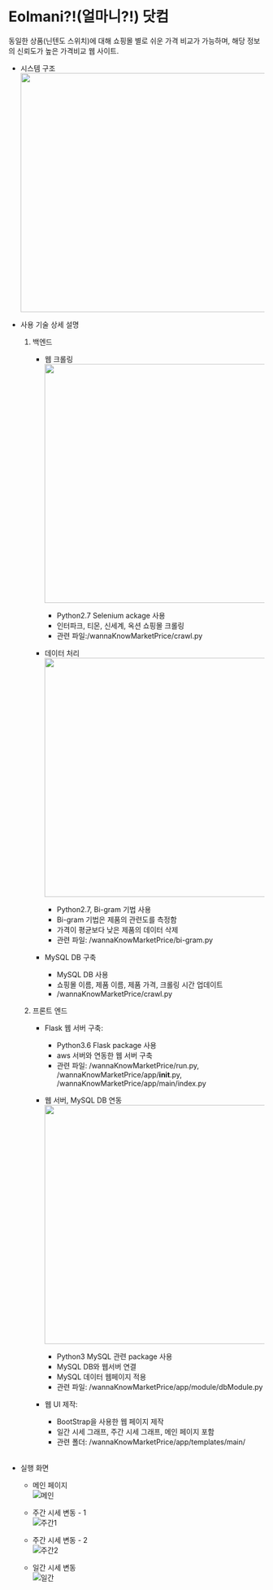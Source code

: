 # Eolmani?!(얼마니?!) 닷컴
동일한 상품(닌텐도 스위치)에 대해 쇼핑몰 별로 쉬운 가격 비교가 가능하며, 해당 정보의 신뢰도가 높은 가격비교 웹 사이트.

* 시스템 구조 <br/>
    <img src="https://user-images.githubusercontent.com/44567793/86321498-11dac680-bc74-11ea-92b6-139a9adf797a.png" width="830" height="470">



* 사용 기술 상세 설명<br/>
  1. 백엔드<br/>
      * 웹 크롤링<br/>
      <img src="https://user-images.githubusercontent.com/44567793/86322412-e5c04500-bc75-11ea-8b54-42e25b891ca4.JPG" width="830" height="470"><br/>
        * Python2.7 Selenium ackage 사용
        * 인터파크, 티몬, 신세계, 옥션 쇼핑몰 크롤링
        * 관련 파일:/wannaKnowMarketPrice/crawl.py<br/>
     
     * 데이터 처리<br/>
       <img src="https://user-images.githubusercontent.com/44567793/86322416-e8bb3580-bc75-11ea-9ff6-eb7921fe96d0.JPG" width="830" height="470">
        * Python2.7, Bi-gram 기법 사용
        * Bi-gram 기법은 제품의 관련도를 측정함
        * 가격이 평균보다 낮은 제품의 데이터 삭제
        * 관련 파일: /wannaKnowMarketPrice/bi-gram.py
                
      * MySQL DB 구축 
        * MySQL DB 사용
        * 쇼핑몰 이름, 제품 이름, 제품 가격, 크롤링 시간 업데이트
        * /wannaKnowMarketPrice/crawl.py
 
  2. 프론트 엔드<br/>
  
      * Flask 웹 서버 구축: 
        * Python3.6 Flask package 사용
        * aws 서버와 연동한 웹 서버 구축
        * 관련 파일: /wannaKnowMarketPrice/run.py, 
                  /wannaKnowMarketPrice/app/__init__.py, 
                  /wannaKnowMarketPrice/app/main/index.py
             
      * 웹 서버, MySQL DB 연동<br/>
        <img src="https://user-images.githubusercontent.com/44567793/86322866-b2ca8100-bc76-11ea-9817-f17d2049cdea.JPG" width="830" height="470">
	      * Python3 MySQL 관련 package 사용
	      * MySQL DB와 웹서버 연결
	      * MySQL 데이터 웹페이지 적용
        * 관련 파일: /wannaKnowMarketPrice/app/module/dbModule.py
	
     * 웹 UI 제작: 
        * BootStrap을 사용한 웹 페이지 제작
        * 일간 시세 그래프, 주간 시세 그래프, 메인 페이지 포함 
        * 관련 폴더: /wannaKnowMarketPrice/app/templates/main/
  <br/>

* 실행 화면
  * 메인 페이지<br/>
    ![메인](https://user-images.githubusercontent.com/44567793/86323731-51a3ad00-bc78-11ea-99c2-3a07e015fce3.png)
  
   * 주간 시세 변동 - 1<br/>
    ![주간1](https://user-images.githubusercontent.com/44567793/86323725-4fd9e980-bc78-11ea-998c-ac8dd2e1235f.png)
    
    * 주간 시세 변동 - 2<br/>
    ![주간2](https://user-images.githubusercontent.com/44567793/86323728-510b1680-bc78-11ea-93e2-1efd598cadda.png)
  
    * 일간 시세 변동<br/>
    ![일간](https://user-images.githubusercontent.com/44567793/86323733-51a3ad00-bc78-11ea-8fb5-14b2eba3c4cc.png)
                 
